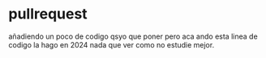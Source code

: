 # pullrequest
añadiendo un poco de codigo
qsyo que poner
pero aca ando
esta linea de codigo la hago en 2024 nada que ver como no estudie mejor.